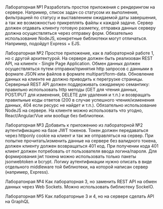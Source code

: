 Лабораторная №1
Разработать простое приложения с рендерингом на сервере. Например, список задач со 
статусом их выполнения, фильтрацией по статусу и выставлением ожидаемой даты 
завершения, а так же возможностью прикреплять файлы к каждой задаче. Сервер должен 
отдавать клиенту готовую разметку, отправка данных серверу должна осуществляться через 
отправку форм. Обязательно использование NodeJS, конкретные библиотеки могут отличаться. 
Например, подойдут Express + EJS.

Лабораторная №2
Простое приложение, как в лабораторной работе 1, но с другой архитектурой. На сервере 
должен быть реализован REST API, на клиентк - Single Page Application. Обмен данных должен 
осуществляться путем отправки/принятия http запросов с данными в формате JSON или 
файлов в формате multipart/form-data. Обновление данных на клиенте не должно приводить к 
перегрузке страницы. Серверный REST API должен поддерживать ожидаемую семантику: 
правильно использовать http методы (GET для чтения данных, POST/PUT для изменения, 
DELETE для удаления и т.п.) и возвращать правильные коды ответов (200 в случае успешного 
чтения/изменения данных, 404 если ресурс не найдет и т.п.). Обязательно использование 
NodeJS на сервере. На клиенте можно использовать что угодно, React/Angular/Vue или вообще 
без библиотеки.

Лабораторная №3
Добавить к приложению из лабораторной №2 аутентификацию на базе JWT токенов. Токен 
должен передаваться через httponly cookie на клиент и так же отправляться на сервер. При 
попытке прочитать/изменить данные на сервере без валидного токена, должен клиенту 
должен возвращаться 401 код. При получении кода 401 клиент должен потребовать от 
пользователя ввода логина/пароля. Для формирования jwt токена можно использовать только 
пакеты jsonwebtoken и bcrypt. Логику аутентификации нужно описать в виде отдельного 
middleware той библиотеки, на которой написан сервер (например, Express).

Лаборатонрая №4
Как лабораторная 3, но заменить REST API на обмен данных через Web Sockets. Можно 
использовать библиотеку SockeIO.

Лабораторная №5
Как лабораторные 3 и 4, но на сервере сделать API на GraphQL
